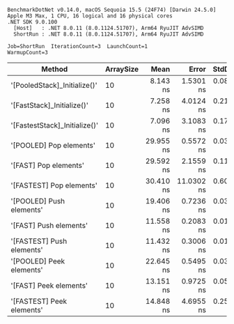 ```

BenchmarkDotNet v0.14.0, macOS Sequoia 15.5 (24F74) [Darwin 24.5.0]
Apple M3 Max, 1 CPU, 16 logical and 16 physical cores
.NET SDK 9.0.100
  [Host]   : .NET 8.0.11 (8.0.1124.51707), Arm64 RyuJIT AdvSIMD
  ShortRun : .NET 8.0.11 (8.0.1124.51707), Arm64 RyuJIT AdvSIMD

Job=ShortRun  IterationCount=3  LaunchCount=1  
WarmupCount=3  

```
| Method                        | ArraySize | Mean      | Error      | StdDev    | Gen0   | Allocated |
|------------------------------ |---------- |----------:|-----------:|----------:|-------:|----------:|
| &#39;[PooledStack]_Initialize()&#39;  | 10        |  8.143 ns |  1.5301 ns | 0.0839 ns |      - |         - |
| &#39;[FastStack]_Initialize()&#39;    | 10        |  7.258 ns |  4.0124 ns | 0.2199 ns |      - |         - |
| &#39;[FastestStack]_Initialize()&#39; | 10        |  7.096 ns |  3.1083 ns | 0.1704 ns |      - |         - |
| &#39;[POOLED] Pop elements&#39;       | 10        | 29.955 ns |  0.5572 ns | 0.0305 ns |      - |         - |
| &#39;[FAST] Pop elements&#39;         | 10        | 29.592 ns |  2.1559 ns | 0.1182 ns |      - |         - |
| &#39;[FASTEST] Pop elements&#39;      | 10        | 30.410 ns | 11.0302 ns | 0.6046 ns |      - |         - |
| &#39;[POOLED] Push elements&#39;      | 10        | 19.406 ns |  0.7236 ns | 0.0397 ns | 0.0172 |     144 B |
| &#39;[FAST] Push elements&#39;        | 10        | 11.558 ns |  0.2083 ns | 0.0114 ns | 0.0076 |      64 B |
| &#39;[FASTEST] Push elements&#39;     | 10        | 11.432 ns |  0.3006 ns | 0.0165 ns | 0.0076 |      64 B |
| &#39;[POOLED] Peek elements&#39;      | 10        | 22.645 ns |  0.5495 ns | 0.0301 ns | 0.0172 |     144 B |
| &#39;[FAST] Peek elements&#39;        | 10        | 13.151 ns |  0.9725 ns | 0.0533 ns | 0.0076 |      64 B |
| &#39;[FASTEST] Peek elements&#39;     | 10        | 14.848 ns |  4.6955 ns | 0.2574 ns | 0.0076 |      64 B |
